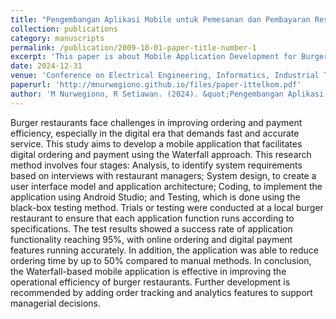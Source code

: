 ```yaml
---
title: "Pengembangan Aplikasi Mobile untuk Pemesanan dan Pembayaran Restoran Burger dengan Pendekatan Waterfall"
collection: publications
category: manuscripts
permalink: /publication/2009-10-01-paper-title-number-1
excerpt: 'This paper is about Mobile Application Development for Burger Restaurant Ordering and Payment with Waterfall Approach.'
date: 2024-12-31
venue: 'Conference on Electrical Engineering, Informatics, Industrial Technology, and Creative Media 2024'
paperurl: 'http://mnurwegiono.github.io/files/paper-ittelkom.pdf'
author: 'M Nurwegiono, R Setiawan. (2024). &quot;Pengembangan Aplikasi Mobile untuk Pemesanan dan Pembayaran Restoran Burger dengan Pendekatan Waterfall.&quot; <i>Journal 1</i>. 1(1).'
---
```


Burger restaurants face challenges in improving ordering and payment efficiency, especially in the digital era that demands fast and accurate service. This study aims to develop a mobile application that facilitates digital ordering and payment using the Waterfall approach. This research method involves four stages: Analysis, to identify system requirements based on interviews with restaurant managers; System design, to create a user interface model and application architecture; Coding, to implement the application using Android Studio; and Testing, which is done using the black-box testing method. Trials or testing were conducted at a local burger restaurant to ensure that each application function runs according to specifications. The test results showed a success rate of application functionality reaching 95%, with online ordering and digital payment features running accurately. In addition, the application was able to reduce ordering time by up to 50% compared to manual methods. In conclusion, the Waterfall-based mobile application is effective in improving the operational efficiency of burger restaurants. Further development is recommended by adding order tracking and analytics features to support managerial decisions.